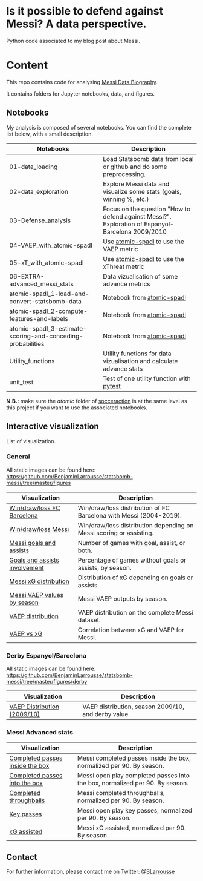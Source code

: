 # Is it possible to defend against Messi? A data perspective.

Python code associated to my blog post about Messi.

# Content

This repo contains code for analysing [Messi Data Biography](https://github.com/statsbomb/open-data).

It contains folders for Jupyter notebooks, data, and figures.

## Notebooks

My analysis is composed of several notebooks. You can find the complete list below, with a small description.

| Notebooks | Description |
| ------ | ------ |
| 01-data_loading | Load Statsbomb data from local or github and do some preprocessing. |
| 02-data_exploration | Explore Messi data and visualize some stats (goals, winning %, etc.) |
| 03-Defense_analysis | Focus on the question "How to defend against Messi?". Exploration of Espanyol-Barcelona 2009/2010 |
| 04-VAEP_with_atomic-spadl | Use [atomic-spadl](https://github.com/ML-KULeuven/socceraction/tree/atomic) to use the VAEP metric |
| 05-xT_with_atomic-spadl | Use [atomic-spadl](https://github.com/ML-KULeuven/socceraction/tree/atomic) to use the xThreat metric |
| 06-EXTRA-advanced_messi_stats | Data vizualisation of some advance metrics |
| atomic-spadl_1-load-and-convert-statsbomb-data | Notebook from [atomic-spadl](https://github.com/ML-KULeuven/socceraction/tree/atomic) |
| atomic-spadl_2-compute-features-and-labels | Notebook from [atomic-spadl](https://github.com/ML-KULeuven/socceraction/tree/atomic) |
| atomic-spadl_3-estimate-scoring-and-conceding-probabilities | Notebook from [atomic-spadl](https://github.com/ML-KULeuven/socceraction/tree/atomic) |
| Utility_functions | Utility functions for data vizualisation and calculate advance stats |
| unit_test | Test of one utility function with [pytest](https://docs.pytest.org/en/latest/) |

**N.B.**: make sure the _atomic_ folder of [socceraction](https://github.com/ML-KULeuven/socceraction/tree/atomic) is at the same level as this project if you want to use the associated notebooks.

## Interactive visualization

List of visualization.

### General

All static images can be found here: https://github.com/BenjaminLarrousse/statsbomb-messi/tree/master/figures

| Visualization | Description |
| ------ | ------ |
| [Win/draw/loss FC Barcelona](https://benjaminlarrousse.github.io/statsbomb-messi/figures/win_draw_loss_barcelona.html) | Win/draw/loss distribution of FC Barcelona with Messi (2004-2019). |
| [Win/draw/loss Messi](https://benjaminlarrousse.github.io/statsbomb-messi/figures/win_draw_loss_messi.html) | Win/draw/loss distribution depending on Messi scoring or assisting. |
| [Messi goals and assists](https://benjaminlarrousse.github.io/statsbomb-messi/figures/messi_goals_and_assists.html) | Number of games with goal, assist, or both. |
| [Goals and assists involvement](https://benjaminlarrousse.github.io/statsbomb-messi/figures/messi_percentage_involvement_goals_assists.html) | Percentage of games without goals or assists, by season. |
| [Messi xG distribution](https://benjaminlarrousse.github.io/statsbomb-messi/figures/messi_xg_probability_distribution.html) | Distribution of xG depending on goals or assists. |
| [Messi VAEP values by season](https://benjaminlarrousse.github.io/statsbomb-messi/figures/vaep_by_season_messi_.html) | Messi VAEP outputs by season. |
| [VAEP distribution](https://benjaminlarrousse.github.io/statsbomb-messi/figures/vaep_distribution.html) | VAEP distribution on the complete Messi dataset.|
| [VAEP vs xG](https://benjaminlarrousse.github.io/statsbomb-messi/figures/vaep_vs_xg_messi.html) | Correlation between xG and VAEP for Messi. |

### Derby Espanyol/Barcelona

All static images can be found here: https://github.com/BenjaminLarrousse/statsbomb-messi/tree/master/figures/derby

| Visualization | Description |
| ------ | ------ |
| [VAEP Distribution (2009/10)](https://benjaminlarrousse.github.io/statsbomb-messi/figures/derby/vaep_distribution_messi_0910.html) | VAEP distribution, season 2009/10, and derby value. |

### Messi Advanced stats

| Visualization | Description |
| ------ | ------ |
| [Completed passes inside the box](https://benjaminlarrousse.github.io/statsbomb-messi/figures/advanced-stats/completed_passes_inside_box.html) | Messi completed passes inside the box, normalized per 90. By season. |
| [Completed passes into the box](https://benjaminlarrousse.github.io/statsbomb-messi/figures/advanced-stats/completed_passes_into_box.html) | Messi open play completed passes into the box, normalized per 90. By season. |
| [Completed throughballs](https://benjaminlarrousse.github.io/statsbomb-messi/figures/advanced-stats/completed_throughballs.html) | Messi completed throughballs, normalized per 90. By season. |
| [Key passes](https://benjaminlarrousse.github.io/statsbomb-messi/figures/advanced-stats/key_passes.html) | Messi open play key passes, normalized per 90. By season. |
| [xG assisted](https://benjaminlarrousse.github.io/statsbomb-messi/figures/advanced-stats/xG_assisted.html) | Messi xG assisted, normalized per 90. By season. |


## Contact

For further information, please contact me on Twitter: [@BLarrousse](https://twitter.com/BLarrousse)
